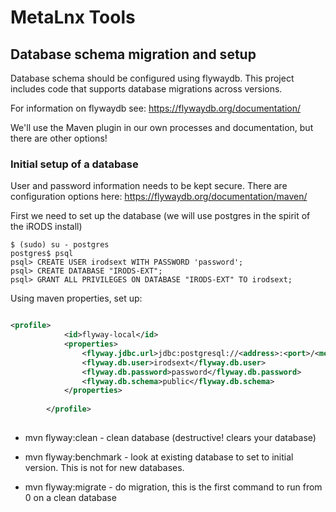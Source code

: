 # MetaLnx Tools

## Database schema migration and setup

Database schema should be configured using flywaydb. This project includes code that supports database migrations 
across versions.

For information on flywaydb see: https://flywaydb.org/documentation/

We'll use the Maven plugin in our own processes and documentation, but there are other options!

### Initial setup of a database

User and password information needs to be kept secure. There are configuration options here: https://flywaydb.org/documentation/maven/

First we need to set up the database (we will use postgres in the spirit of the iRODS install)
```
$ (sudo) su - postgres
postgres$ psql
psql> CREATE USER irodsext WITH PASSWORD 'password';
psql> CREATE DATABASE "IRODS-EXT";
psql> GRANT ALL PRIVILEGES ON DATABASE "IRODS-EXT" TO irodsext;

```
Using maven properties, set up:

```xml

<profile>
			<id>flyway-local</id>
			<properties>
				<flyway.jdbc.url>jdbc:postgresql://<address>:<port>/<metalnx-db-name></flyway.jdbc.url>
				<flyway.db.user>irodsext</flyway.db.user>
				<flyway.db.password>password</flyway.db.password>
				<flyway.db.schema>public</flyway.db.schema>
			</properties>
		
		</profile>
	


```

* mvn flyway:clean - clean database (destructive! clears your database)

* mvn flyway:benchmark - look at existing database to set to initial version. This is not for new databases.

* mvn flyway:migrate - do migration, this is the first command to run from 0 on a clean database
